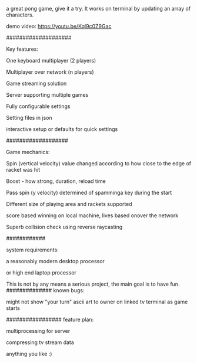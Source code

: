a great pong game, give it a try. 
It works on terminal by updating
an array of characters.

demo video:
https://youtu.be/Kql9c0Z9Gac

####################

Key features:

One keyboard multiplayer (2 players)

Multiplayer over network (n players)

Game streaming solution

Server supporting multiple games

Fully configurable settings

Setting files in json

interactive setup or defaults for quick settings 

###################

Game mechanics:

Spin (vertical velocity) value changed according to how close to the edge of racket was hit

Boost - how strong, duration, reload time

Pass spin (y velocity) determined of spamminga key during the start

Different size of playing area and rackets supported

score based winning on local machine, lives based onover the network

Superb collision check using reverse raycasting

############

system requirements:

a reasonably modern desktop processor

or high end laptop processor

This is not by any means a serious project,
the main goal is to have fun.
##############
known bugs:

might not show "your turn" ascii art to
owner on linked tv terminal as game starts

#################
feature plan:

multiprocessing for server

compressing tv stream data

anything you like :)




